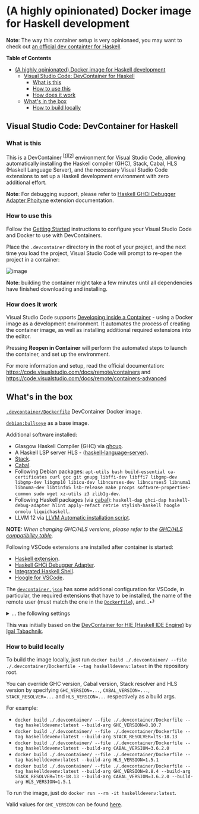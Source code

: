 # (A highly opinionated) Docker image for Haskell development

**Note**: The way this container setup is very opinionaed, you may want to check out [an official dev containter for Haskell](https://github.com/microsoft/vscode-dev-containers/tree/main/containers/haskell).

<!-- markdown-toc start - Don't edit this section. Run M-x markdown-toc-refresh-toc -->
**Table of Contents**

- [(A highly opinionated) Docker image for Haskell development](#a-highly-opinionated-docker-image-for-haskell-development)
  - [Visual Studio Code: DevContainer for Haskell](#visual-studio-code-devcontainer-for-haskell)
    - [What is this](#what-is-this)
    - [How to use this](#how-to-use-this)
    - [How does it work](#how-does-it-work)
  - [What's in the box](#whats-in-the-box)
    - [How to build locally](#how-to-build-locally)

<!-- markdown-toc end -->

## Visual Studio Code: DevContainer for Haskell

### What is this

This is a DevContainer <sup>[[1](https://code.visualstudio.com/docs/remote/containers)][[2](https://code.visualstudio.com/docs/remote/containers-advanced)]</sup> environment for Visual Studio Code, allowing automatically installing the Haskell compiler (GHC), Stack, Cabal, HLS (Haskell Language Server), and the necessary Visual Studio Code extensions to set up a Haskell development environment with zero additional effort.

**Note**: For debugging support, please refer to [Haskell GHCi Debugger Adapter Phoityne](https://marketplace.visualstudio.com/items?itemName=phoityne.phoityne-vscode) extension documentation.

### How to use this

Follow the [Getting Started](https://code.visualstudio.com/docs/remote/containers#_getting-started) instructions to configure your Visual Studio Code and Docker to use with DevContainers.

Place the `.devcontainer` directory in the root of your project, and the next time you load the project, Visual Studio Code will prompt to re-open the project in a container:

![image](https://user-images.githubusercontent.com/601206/73298150-7bfac580-4215-11ea-81d3-a8fabab98e30.png)

**Note**: building the container might take a few minutes until all dependencies have finished downloading and installing.

### How does it work

Visual Studio Code supports [Developing inside a Container](https://code.visualstudio.com/docs/remote/containers) - using a Docker image as a development environment. It automates the process of creating the container image, as well as installing additional required extensions into the editor.

Pressing **Reopen in Container** will perform the automated steps to launch the container, and set up the environment.

For more information and setup, read the official documentation: <https://code.visualstudio.com/docs/remote/containers> and <https://code.visualstudio.com/docs/remote/containers-advanced>

## What's in the box

[`.devcontainer/Dockerfile`](.devcontainer/Dockerfile) DevContainer Docker image.

[`debian:bullseye`](https://hub.docker.com/_/debian) as a base image.

Additional software installed:

- Glasgow Haskell Compiler (GHC) via [ghcup](https://www.haskell.org/ghcup/).
- A Haskell LSP server HLS - ([haskell-language-server](https://github.com/haskell/haskell-language-server)).
- [Stack](https://docs.haskellstack.org/en/stable/README/).
- [Cabal](https://www.haskell.org/cabal/).
- Following Debian packages: `apt-utils bash build-essential ca-certificates curl gcc git gnupg libffi-dev libffi7 libgmp-dev libgmp-dev libgmp10 libicu-dev libncurses-dev libncurses5 libnuma1 libnuma-dev libtinfo5 lsb-release make procps software-properties-common sudo wget xz-utils z3 zlib1g-dev`.
- Following Haskell packages (via [cabal](https://nixos.org/nixos/packages.html)): `haskell-dap ghci-dap haskell-debug-adapter hlint apply-refact retrie stylish-haskell hoogle ormolu liquidhaskell`.
- LLVM 12 via [LLVM Automatic installation script](https://apt.llvm.org/).

**NOTE:** *When changing GHC/HLS versions, please refer to the [GHC/HLS compatibility table](https://haskell-language-server.readthedocs.io/en/latest/supported-versions.html).*

Following VSCode extensions are installed after container is started:

- [Haskell extension](https://marketplace.visualstudio.com/items?itemName=haskell.haskell).
- [Haskell GHCi Debugger Adapter](https://marketplace.visualstudio.com/items?itemName=phoityne.phoityne-vscode).
- [Integrated Haskell Shell](https://marketplace.visualstudio.com/items?itemName=eriksik2.vscode-ghci).
- [Hoogle for VSCode](https://marketplace.visualstudio.com/items?itemName=jcanero.hoogle-vscode).

The [`devcontainer.json`](.devcontainer/devcontainer.json) has some additional configuration for VSCode, in particular, the required extensions that have to be installed, the name of the remote user (must match the one in the [`Dockerfile`](.devcontainer/Dockerfile)), and...⏎

<details>
<summary>... the following settings</summary>

```json
{
    "files.exclude": {
      "**/*.olean": true,
      "**/.DS_Store": true,
      "**/.git": true,
      "**/.hg": true,
      "**/.svn": true,
      "**/CVS": true
    },
    "haskell.checkProject": true,
    "haskell.formattingProvider": "ormolu",
    "haskell.indentationRules.enabled": true,
    "haskell.liquidOn": true,
    "haskell.manageHLS": "GHCup",
    "haskell.maxCompletions": 40,
    "haskell.openDocumentationInHackage": false,
    "haskell.openSourceInHackage": false,
    "haskell.plugin.alternateNumberFormat.globalOn": true,
    "haskell.plugin.callHierarchy.globalOn": true,
    "haskell.plugin.changeTypeSignature.globalOn": true,
    "haskell.plugin.class.globalOn": true,
    "haskell.plugin.eval.config.diff": true,
    "haskell.plugin.eval.config.exception": true,
    "haskell.plugin.eval.globalOn": true,
    "haskell.plugin.ghcide-code-actions-bindings.globalOn": true,
    "haskell.plugin.ghcide-code-actions-fill-holes.globalOn": true,
    "haskell.plugin.ghcide-code-actions-imports-exports.globalOn": true,
    "haskell.plugin.ghcide-code-actions-type-signatures.globalOn": true,
    "haskell.plugin.ghcide-completions.config.autoExtendOn": true,
    "haskell.plugin.ghcide-completions.config.snippetsOn": true,
    "haskell.plugin.ghcide-completions.globalOn": true,
    "haskell.plugin.ghcide-hover-and-symbols.hoverOn": true,
    "haskell.plugin.ghcide-hover-and-symbols.symbolsOn": true,
    "haskell.plugin.ghcide-type-lenses.config.mode": "always",
    "haskell.plugin.ghcide-type-lenses.globalOn": true,
    "haskell.plugin.haddockComments.globalOn": true,
    "haskell.plugin.hlint.codeActionsOn": true,
    "haskell.plugin.hlint.config.flags": [],
    "haskell.plugin.hlint.diagnosticsOn": true,
    "haskell.plugin.importLens.codeActionsOn": true,
    "haskell.plugin.importLens.codeLensOn": true,
    "haskell.plugin.moduleName.globalOn": true,
    "haskell.plugin.pragmas.codeActionsOn": true,
    "haskell.plugin.pragmas.completionOn": true,
    "haskell.plugin.qualifyImportedNames.globalOn": true,
    "haskell.plugin.refineImports.codeActionsOn": true,
    "haskell.plugin.refineImports.codeLensOn": true,
    "haskell.plugin.refineImports.globalOn": true,
    "haskell.plugin.rename.config.crossModule": true,
    "haskell.plugin.rename.globalOn": true,
    "haskell.plugin.retrie.globalOn": true,
    "haskell.plugin.splice.globalOn": true,
    "haskell.plugin.tactic.config.max_use_ctor_actions": 5,
    "haskell.plugin.tactics.codeActionsOn": true,
    "haskell.plugin.tactics.codeLensOn": true,
    "haskell.plugin.tactics.config.auto_gas": 4,
    "haskell.plugin.tactics.config.hole_severity": "hint",
    "haskell.plugin.tactics.config.max_use_ctor_actions": 5,
    "haskell.plugin.tactics.config.proofstate_styling": true,
    "haskell.plugin.tactics.config.timeout_duration": 5,
    "haskell.plugin.tactics.globalOn": true,
    "haskell.plugin.tactics.hoverOn": true,
    "haskell.trace.client": "error",
    "haskell.trace.server": "off",
    "haskell.upgradeGHCup": true,
    "hoogle-vscode.useCabalDependencies": true
}
```

</details>

This was initially based on the [DevContainer for HIE (Haskell IDE Engine)](https://github.com/hmemcpy/haskell-hie-devcontainer) by [Igal Tabachnik](https://github.com/hmemcpy).

### How to build locally

To build the image locally, just run `docker build ./.devcontainer/ --file ./.devcontainer/Dockerfile --tag haskelldevenv:latest` in the repository root.

You can override GHC version, Cabal version, Stack resolver and HLS version by specifying `GHC_VERSION=...`, `CABAL_VERSION=...`, `STACK_RESOLVER=...` and `HLS_VERSION=...` respectively as a build args.

For example:

- `docker build ./.devcontainer/ --file ./.devcontainer/Dockerfile --tag haskelldevenv:latest --build-arg GHC_VERSION=8.10.7`
- `docker build ./.devcontainer/ --file ./.devcontainer/Dockerfile --tag haskelldevenv:latest --build-arg STACK_RESOLVER=lts-18.13`
- `docker build ./.devcontainer/ --file ./.devcontainer/Dockerfile --tag haskelldevenv:latest --build-arg CABAL_VERSION=3.6.2.0`
- `docker build ./.devcontainer/ --file ./.devcontainer/Dockerfile --tag haskelldevenv:latest --build-arg HLS_VERSION=1.5.1`
- `docker build ./.devcontainer/ --file ./.devcontainer/Dockerfile --tag haskelldevenv:latest --build-arg GHC_VERSION=8.8.4 --build-arg STACK_RESOLVER=lts-18.13 --build-arg CABAL_VERSION=3.6.2.0 --build-arg HLS_VERSION=1.5.1`

To run the image, just do `docker run --rm -it haskelldevenv:latest`.

Valid values for `GHC_VERSION` can be found [here](https://www.haskell.org/ghc/download.html).
